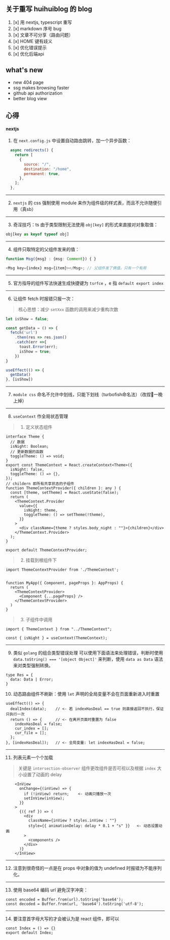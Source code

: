 ## 关于重写 huihuiblog 的 blog

1. [x] 用 nextjs, typescript 重写
2. [x] markdown 序号 bug
3. [x] 文章不可分享（路由问题）
4. [x] HOME 键有歧义
5. [x] 优化错误提示
6. [x] 优化后端api

## what's new
- new 404 page
- ssg makes browsing faster 
- github api authorization
- better blog view

## 心得
#### nextjs
1. 在 `next.config.js` 中设置自动路由跳转，加一个异步函数：
```js
  async redirects() {
    return [
      {
        source: "/",
        destination: "/home",
        permanent: true,
      },
    ];
  },
 ```
 
 ---
 
2. `nextjs` 的 css 强制使用 module 来作为组件级的样式表，而且不允许随便引用（真sb）

---

3. 奇淫技巧：ts 由于类型限制无法使用 `obj[key]` 的形式来直接对对象取值：
```ts
obj[key as keyof typeof obj]
```

---

4. 组件只取特定的父组件发来的值：
```ts
function Msg({msg} : {msg: Comment}) { }

<Msg key={index} msg={item}></Msg>; // 父组件发了俩值，只有一个有用
```

---

5. 官方指导的组件写法快速生成快捷键为 `tsrfce` ，e 指 `default export index`

---

6. 让组件 fetch 时报错只报一次：
> 核心思想：减少 `setXxx` 函数的调用来减少重构次数
```ts
let isShow = false;

const getData = () => {
  fetch('url')
    .then(res => res.json()
    .catch(err =>{
      toast.Error(err);
      isShow = true;
    })
}

useEffect(() => {
  getData()
}, [isShow])
```

---

7. `module css` 命名不允许中划线，只能下划线（turbofish命名法）（改捏🐎一晚上焯）

---

8. `useContext` 作全局状态管理
> 1. 定义状态组件
```tsx
interface Theme {
  // 数据
  isNight: Boolean;
  // 更新数据的函数
  toggleTheme: () => void;
}
export const ThemeContext = React.createContext<Theme>({
  isNight: false,
  toggleTheme: () => {},
});
// childern 即所有共享状态的子组件
function ThemeContextProvider({ children }: any ) {
  const [theme, setTheme] = React.useState(false);
  return (
    <ThemeContext.Provider
      value={{
        isNight: theme,
        toggleTheme: () => setTheme(!theme),
      }}
    >
      <div className={theme ? styles.body_night : ""}>{children}</div>
    </ThemeContext.Provider>
  );
}

export default ThemeContextProvider;
```

> 2. 挂载到根组件下
```tsx
import ThemeContextProvider from './ThemeContext';


function MyApp({ Component, pageProps }: AppProps) {
  return (
    <ThemeContextProvider>
      <Component {...pageProps} />
    </ThemeContextProvider>
  )
}
```
> 3. 子组件中调用
```tsx
import { ThemeContext } from "../ThemeContext";

const { isNight } = useContext(ThemeContext);
```

---

9. 类似 `golang` 的组合类型错误处理
可以使用下面语法来处理错误，判断时使用 `data.toString() === '[object Object]'` 来判断，使用 `data as Data` 语法来对类型强制转换。
```tsx
type Res = {
  data: Data | Error;
}
```

10. 动态路由组件不刷新：使用 `let` 声明的全局变量不会在页面重新进入时重置
```tsx
useEffect(() => {
  dealIndex(data);    // <- 若 indexHasDeal == true 则直接返回不执行，保证只执行一次
  return () => {      // <- 在离开页面时重置为 false
    indexHasDeal = false;
    cur_index = [];
    cur_file = [];
  };
}, [indexHasDeal]);   // <- 全局变量: let indexHasDeal = false;
```

---

11. 列表元素一个个加载
> 关键是 `intersection-observer` 组件更改组件是否可视以及根据 `index` 大小设置了动画的 delay
```tsx
    <InView
      onChange={(inView) => {
        if (!inView) return;    <- 动画只播放一次
        setInView(inView);
      }}
    >
      {({ ref }) => (
        <div
          className={inView ? styles.inView : ""}
          style={{ animationDelay: delay * 0.1 + "s" }}   <- 动态设置动画
        >
          <components />
        </div>
      )}
    </InView>
```

---

12. 注意到很奇怪的一点是在 props 中对象的值为 undefined 时报错为不能序列化。

---

13. 使用 base64 编码 url 避免汉字冲突：
```tsx
const encoded = Buffer.from(url).toString('base64');
const decoded = Buffer.from(url, 'base64').toString('utf-8');
```

---

14. 要注意首字母大写的才会被认为是 react 组件，即可以
```tsx
const Index = () => {}
export default Index;
```

